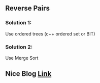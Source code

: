 ## Reverse Pairs

### Solution 1:
Use ordered trees (c++ ordered set or BIT)

### Solution 2:
Use Merge Sort

## Nice Blog [Link](https://leetcode.com/problems/reverse-pairs/discuss/97268/General-principles-behind-problems-similar-to-%22Reverse-Pairs%22)
